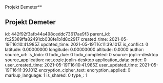 Projekt Demeter**

## **Projekt Demeter**



id: 442f92f3afb44a498ceddc73617ae9f3
parent_id: fc25369ffa82491cb038fe1b1d8c2917
created_time: 2021-05-19T16:10:41.985Z
updated_time: 2021-05-19T16:11:39.101Z
is_conflict: 0
latitude: 0.00000000
longitude: 0.00000000
altitude: 0.0000
author: 
source_url: 
is_todo: 0
todo_due: 0
todo_completed: 0
source: joplin-desktop
source_application: net.cozic.joplin-desktop
application_data: 
order: 0
user_created_time: 2021-05-19T16:10:41.985Z
user_updated_time: 2021-05-19T16:11:39.101Z
encryption_cipher_text: 
encryption_applied: 0
markup_language: 1
is_shared: 0
type_: 1